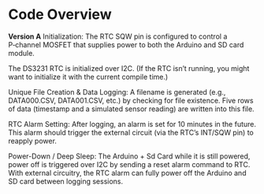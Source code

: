 # Code Overview

**Version A**
Initialization:
The RTC SQW pin is configured to control a P‑channel MOSFET that supplies power to both the Arduino and SD card module.

The DS3231 RTC is initialized over I2C. (If the RTC isn’t running, you might want to initialize it with the current compile time.)

Unique File Creation & Data Logging:
A filename is generated (e.g., DATA000.CSV, DATA001.CSV, etc.) by checking for file existence.
Five rows of data (timestamp and a simulated sensor reading) are written into this file.

RTC Alarm Setting:
After logging, an alarm is set for 10 minutes in the future. This alarm should trigger the external circuit (via the RTC’s INT/SQW pin) to reapply power.

Power-Down / Deep Sleep:
The Arduino + Sd Card while it is still powered, power off is triggered over I2C by sending a reset alarm command to RTC.
With external circuitry, the RTC alarm can fully power off the Arduino and SD card between logging sessions.

